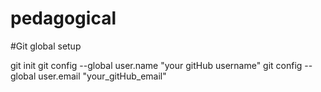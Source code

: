 # pedagogical

#Git global setup

git init
git config --global user.name "your gitHub username"
git config --global user.email "your_gitHub_email"

